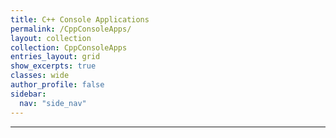 ```yaml
---
title: C++ Console Applications
permalink: /CppConsoleApps/
layout: collection
collection: CppConsoleApps
entries_layout: grid
show_excerpts: true
classes: wide
author_profile: false
sidebar:
  nav: "side_nav"
---
```

---